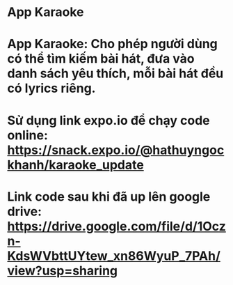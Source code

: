 # App Karaoke

# App Karaoke: Cho phép người dùng có thể tìm kiếm bài hát, đưa vào danh sách yêu thích, mỗi bài hát đều có lyrics riêng. 
# Sử dụng link expo.io để chạy code online: https://snack.expo.io/@hathuyngockhanh/karaoke_update
# Link code sau khi đã up lên google drive: https://drive.google.com/file/d/1Oczn-KdsWVbttUYtew_xn86WyuP_7PAh/view?usp=sharing
